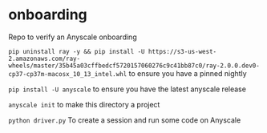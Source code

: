 # onboarding

Repo to verify an Anyscale onboarding

`pip uninstall ray -y && pip install -U https://s3-us-west-2.amazonaws.com/ray-wheels/master/35b45a03cffbedcf5720157060276c9c41bb87c0/ray-2.0.0.dev0-cp37-cp37m-macosx_10_13_intel.whl` to ensure you have a pinned nightly

`pip install -U anyscale` to ensure you have the latest anyscale release

`anyscale init` to make this directory a project

`python driver.py` To create a session and run some code on Anyscale


